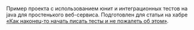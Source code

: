 Пример проекта с использованием юнит и интеграционных тестов на java для простенького веб-сервиса. Подготовлен для статьи на хабре [«Как наконец-то начать писать тесты и не пожалеть об этом»](https://habr.com/company/custis/blog/427603/).

